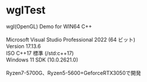 # wglTest
wgl(OpenGL) Demo for WIN64 C++<br><br>
Microsoft Visual Studio Professional 2022 (64 ビット)<br>
Version 17.13.6<br>
ISO C++17 標準 (/std:c++17)<br>
Windows 11 SDK (10.0.2621.0)<br><br>
Ryzen7-5700G、Ryzen5-5600+GeforceRTX3050で開発<br>
